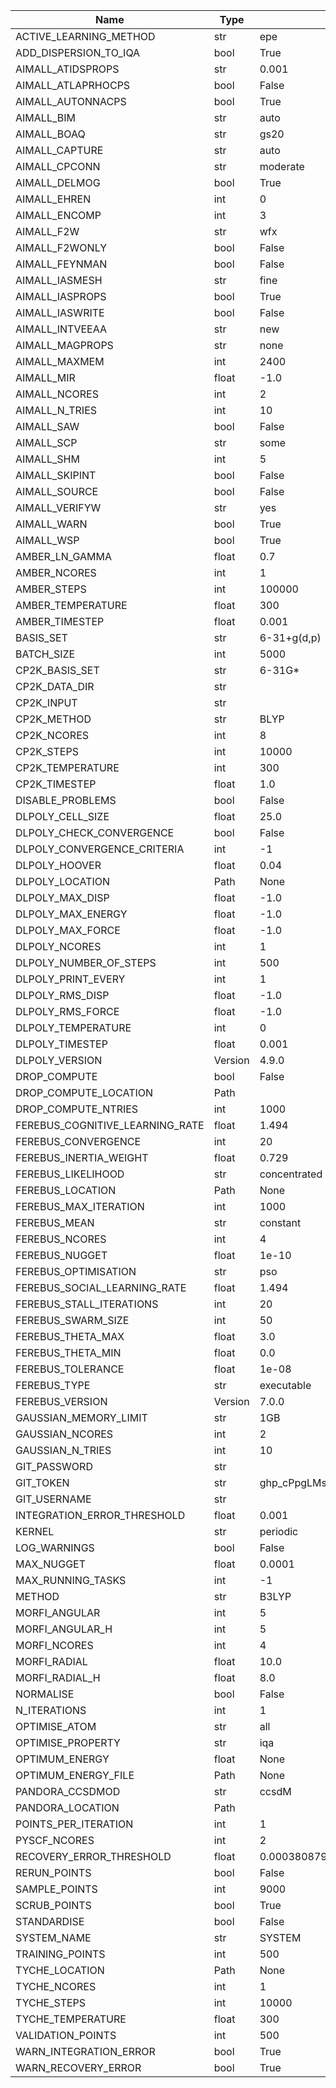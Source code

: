 | Name | Type | Default Value |
| --- | --- | --- |
| ACTIVE_LEARNING_METHOD | str | epe |
| ADD_DISPERSION_TO_IQA | bool | True |
| AIMALL_ATIDSPROPS | str | 0.001 |
| AIMALL_ATLAPRHOCPS | bool | False |
| AIMALL_AUTONNACPS | bool | True |
| AIMALL_BIM | str | auto |
| AIMALL_BOAQ | str | gs20 |
| AIMALL_CAPTURE | str | auto |
| AIMALL_CPCONN | str | moderate |
| AIMALL_DELMOG | bool | True |
| AIMALL_EHREN | int | 0 |
| AIMALL_ENCOMP | int | 3 |
| AIMALL_F2W | str | wfx |
| AIMALL_F2WONLY | bool | False |
| AIMALL_FEYNMAN | bool | False |
| AIMALL_IASMESH | str | fine |
| AIMALL_IASPROPS | bool | True |
| AIMALL_IASWRITE | bool | False |
| AIMALL_INTVEEAA | str | new |
| AIMALL_MAGPROPS | str | none |
| AIMALL_MAXMEM | int | 2400 |
| AIMALL_MIR | float | -1.0 |
| AIMALL_NCORES | int | 2 |
| AIMALL_N_TRIES | int | 10 |
| AIMALL_SAW | bool | False |
| AIMALL_SCP | str | some |
| AIMALL_SHM | int | 5 |
| AIMALL_SKIPINT | bool | False |
| AIMALL_SOURCE | bool | False |
| AIMALL_VERIFYW | str | yes |
| AIMALL_WARN | bool | True |
| AIMALL_WSP | bool | True |
| AMBER_LN_GAMMA | float | 0.7 |
| AMBER_NCORES | int | 1 |
| AMBER_STEPS | int | 100000 |
| AMBER_TEMPERATURE | float | 300 |
| AMBER_TIMESTEP | float | 0.001 |
| BASIS_SET | str | 6-31+g(d,p) |
| BATCH_SIZE | int | 5000 |
| CP2K_BASIS_SET | str | 6-31G* |
| CP2K_DATA_DIR | str |  |
| CP2K_INPUT | str |  |
| CP2K_METHOD | str | BLYP |
| CP2K_NCORES | int | 8 |
| CP2K_STEPS | int | 10000 |
| CP2K_TEMPERATURE | int | 300 |
| CP2K_TIMESTEP | float | 1.0 |
| DISABLE_PROBLEMS | bool | False |
| DLPOLY_CELL_SIZE | float | 25.0 |
| DLPOLY_CHECK_CONVERGENCE | bool | False |
| DLPOLY_CONVERGENCE_CRITERIA | int | -1 |
| DLPOLY_HOOVER | float | 0.04 |
| DLPOLY_LOCATION | Path | None |
| DLPOLY_MAX_DISP | float | -1.0 |
| DLPOLY_MAX_ENERGY | float | -1.0 |
| DLPOLY_MAX_FORCE | float | -1.0 |
| DLPOLY_NCORES | int | 1 |
| DLPOLY_NUMBER_OF_STEPS | int | 500 |
| DLPOLY_PRINT_EVERY | int | 1 |
| DLPOLY_RMS_DISP | float | -1.0 |
| DLPOLY_RMS_FORCE | float | -1.0 |
| DLPOLY_TEMPERATURE | int | 0 |
| DLPOLY_TIMESTEP | float | 0.001 |
| DLPOLY_VERSION | Version | 4.9.0 |
| DROP_COMPUTE | bool | False |
| DROP_COMPUTE_LOCATION | Path |  |
| DROP_COMPUTE_NTRIES | int | 1000 |
| FEREBUS_COGNITIVE_LEARNING_RATE | float | 1.494 |
| FEREBUS_CONVERGENCE | int | 20 |
| FEREBUS_INERTIA_WEIGHT | float | 0.729 |
| FEREBUS_LIKELIHOOD | str | concentrated |
| FEREBUS_LOCATION | Path | None |
| FEREBUS_MAX_ITERATION | int | 1000 |
| FEREBUS_MEAN | str | constant |
| FEREBUS_NCORES | int | 4 |
| FEREBUS_NUGGET | float | 1e-10 |
| FEREBUS_OPTIMISATION | str | pso |
| FEREBUS_SOCIAL_LEARNING_RATE | float | 1.494 |
| FEREBUS_STALL_ITERATIONS | int | 20 |
| FEREBUS_SWARM_SIZE | int | 50 |
| FEREBUS_THETA_MAX | float | 3.0 |
| FEREBUS_THETA_MIN | float | 0.0 |
| FEREBUS_TOLERANCE | float | 1e-08 |
| FEREBUS_TYPE | str | executable |
| FEREBUS_VERSION | Version | 7.0.0 |
| GAUSSIAN_MEMORY_LIMIT | str | 1GB |
| GAUSSIAN_NCORES | int | 2 |
| GAUSSIAN_N_TRIES | int | 10 |
| GIT_PASSWORD | str |  |
| GIT_TOKEN | str |  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 |
| GIT_USERNAME | str |  |
| INTEGRATION_ERROR_THRESHOLD | float | 0.001 |
| KERNEL | str | periodic |
| LOG_WARNINGS | bool | False |
| MAX_NUGGET | float | 0.0001 |
| MAX_RUNNING_TASKS | int | -1 |
| METHOD | str | B3LYP |
| MORFI_ANGULAR | int | 5 |
| MORFI_ANGULAR_H | int | 5 |
| MORFI_NCORES | int | 4 |
| MORFI_RADIAL | float | 10.0 |
| MORFI_RADIAL_H | float | 8.0 |
| NORMALISE | bool | False |
| N_ITERATIONS | int | 1 |
| OPTIMISE_ATOM | str | all |
| OPTIMISE_PROPERTY | str | iqa |
| OPTIMUM_ENERGY | float | None |
| OPTIMUM_ENERGY_FILE | Path | None |
| PANDORA_CCSDMOD | str | ccsdM |
| PANDORA_LOCATION | Path |  |
| POINTS_PER_ITERATION | int | 1 |
| PYSCF_NCORES | int | 2 |
| RECOVERY_ERROR_THRESHOLD | float | 0.00038087988471333236 |
| RERUN_POINTS | bool | False |
| SAMPLE_POINTS | int | 9000 |
| SCRUB_POINTS | bool | True |
| STANDARDISE | bool | False |
| SYSTEM_NAME | str | SYSTEM |
| TRAINING_POINTS | int | 500 |
| TYCHE_LOCATION | Path | None |
| TYCHE_NCORES | int | 1 |
| TYCHE_STEPS | int | 10000 |
| TYCHE_TEMPERATURE | float | 300 |
| VALIDATION_POINTS | int | 500 |
| WARN_INTEGRATION_ERROR | bool | True |
| WARN_RECOVERY_ERROR | bool | True |
